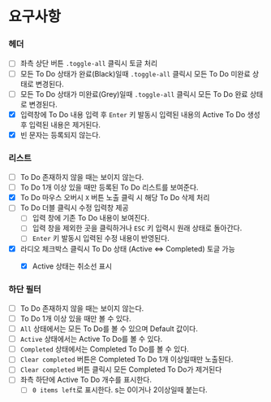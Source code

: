 # 요구사항

### 헤더

- [ ] 좌측 상단 버튼 `.toggle-all` 클릭시 토글 처리
- [ ] 모든 To Do 상태가 완료(Black)일때  `.toggle-all` 클릭시 모든 To Do 미완료 상태로 변경된다.
- [ ] 모든 To Do 상태가 미완료(Grey)일때 `.toggle-all` 클릭시 모든 To Do 완료 상태로 변경된다.
- [x] 입력창에 To Do 내용 입력 후 `Enter` 키 발동시 입력된 내용의 Active To Do 생성 후 입력된 내용은 제거된다.
- [x] 빈 문자는 등록되지 않는다.

### 리스트

- [ ] To Do 존재하지 않을 때는 보이지 않는다.
- [ ] To Do 1개 이상 있을 때만 등록된 To Do 리스트를 보여준다.
- [x] To Do 마우스 오버시 `X` 버튼 노출 클릭 시 해당 To Do 삭제 처리
- [ ] To Do 더블 클릭시 수정 입력창 제공
	- [ ] 입력 창에 기존 To Do 내용이 보여진다.
	- [ ] 입력 창을 제외한 곳을 클릭하거나 `ESC` 키 입력시 원래 상태로 돌아간다.
  - [ ] `Enter` 키 발동시 입력된 수정 내용이 반영된다.
- [x] 라디오 체크박스 클릭시 To Do 상태 (Active <=> Completed) 토글 가능
  - [x] Active 상태는 취소선 표시


### 하단 필터

- [ ] To Do 존재하지 않을 때는 보이지 않는다.
- [ ] To Do 1개 이상 있을 때만 볼 수 있다.
- [ ] `All` 상태에서는 모든 To Do를 볼 수 있으며 Default 값이다.
- [ ] `Active` 상태에서는 Active To Do를 볼 수 있다.
- [ ] `Completed` 상태에서는 Completed To Do를 볼 수 있다.
- [ ] `Clear completed` 버튼은 Completed To Do 1개 이상일때만 노출된다.
- [ ] `Clear completed` 버튼 클릭시 모든 Completed To Do가 제거된다
- [ ] 좌측 하단에 Active To Do 개수를 표시한다.
   - [ ] `0 items left`로 표시한다. s는 0이거나 2이상일때 붙는다.